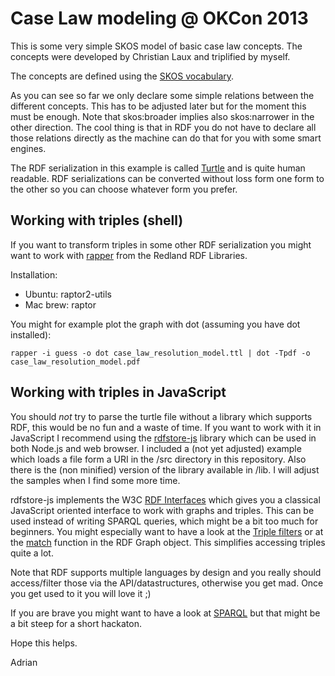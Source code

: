 # Case Law modeling @ OKCon 2013

This is some very simple SKOS model of basic case law concepts. The concepts were developed by Christian Laux and triplified by myself.

The concepts are defined using the [SKOS vocabulary](http://www.w3.org/2009/08/skos-reference/skos.html). 

As you can see so far we only declare some simple relations between the different concepts. This has to be adjusted later but for the moment this must be enough. Note that skos:broader implies also skos:narrower in the other direction. The cool thing is that in RDF you do not have to declare all those relations directly as the machine can do that for you with some smart engines.

The RDF serialization in this example is called [Turtle](http://www.w3.org/TR/turtle/) and is quite human readable. RDF serializations can be converted without loss form one form to the other so you can choose whatever form you prefer.


## Working with triples (shell)

If you want to transform triples in some other RDF serialization you might want to work with [rapper](http://librdf.org/) from the Redland RDF Libraries.

Installation:

* Ubuntu: raptor2-utils
* Mac brew: raptor

You might for example plot the graph with dot (assuming you have dot installed):

    rapper -i guess -o dot case_law_resolution_model.ttl | dot -Tpdf -o case_law_resolution_model.pdf

## Working with triples in JavaScript

You should *not* try to parse the turtle file without a library which supports RDF, this would be no fun and a waste of time. If you want to work with it in JavaScript I recommend using the [rdfstore-js](https://github.com/antoniogarrote/rdfstore-js) library which can be used in both Node.js and web browser. I included a (not yet adjusted) example which loads a file form a URI in the /src directory in this repository. Also there is the (non minified) version of the library available in /lib. I will adjust the samples when I find some more time.

rdfstore-js implements the W3C [RDF Interfaces](http://www.w3.org/TR/rdf-interfaces/) which gives you a classical JavaScript oriented interface to work with graphs and triples. This can be used instead of writing SPARQL queries, which might be a bit too much for beginners. You might especially want to have a look at the [Triple filters](http://www.w3.org/TR/rdf-interfaces/#triple-filters) or at the [match](http://www.w3.org/TR/rdf-interfaces/#widl-Graph-match-Graph-any-subject-any-predicate-any-object-unsigned-long-limit) function in the RDF Graph object. This simplifies accessing triples quite a lot.

Note that RDF supports multiple languages by design and you really should access/filter those via the API/datastructures, otherwise you get mad. Once you get used to it you will love it ;)

If you are brave you might want to have a look at [SPARQL](http://www.w3.org/TR/sparql11-query/) but that might be a bit steep for a short hackaton. 

Hope this helps.

Adrian
